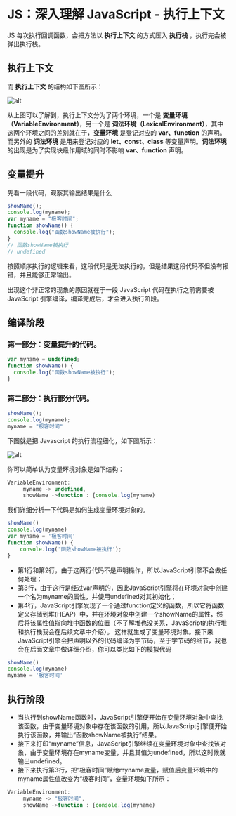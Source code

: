 # JS：深入理解 JavaScript - 执行上下文

JS 每次执行回调函数，会把方法以 **执行上下文** 的方式压入 **执行栈** ，执行完会被弹出执行栈。

## 执行上下文

而 **执行上下文** 的结构如下图所示：

![alt](https://cdn.jsdelivr.net/gh/LauGaHo/blog-img@master/uPic/Wm3r0E.jpg)

从上图可以了解到，执行上下文分为了两个环境，一个是 **变量环境（VariableEnvironment）**，另一个是 **词法环境（LexicalEnvironment）**，其中这两个环境之间的差别就在于，**变量环境** 是登记对应的 **var、function** 的声明。而另外的 **词法环境** 是用来登记对应的 **let、const、class** 等变量声明。**词法环境** 的出现是为了实现块级作用域的同时不影响 **var、function** 声明。

## 变量提升

先看一段代码，观察其输出结果是什么

```javascript
showName();
console.log(myname);
var myname = "极客时间";
function showName() {
  console.log("函数showName被执行");
}
// 函数showName被执行
// undefined
```

按照顺序执行的逻辑来看，这段代码是无法执行的，但是结果这段代码不但没有报错，并且能够正常输出。

出现这个非正常的现象的原因就在于一段 JavaScript 代码在执行之前需要被 JavaScript 引擎编译，编译完成后，才会进入执行阶段。

## 编译阶段

### 第一部分：变量提升的代码。

```javascript
var myname = undefined;
function showName() {
  console.log("函数showName被执行");
}
```

### 第二部分：执行部分代码。

```javascript
showName();
console.log(myname);
myname = "极客时间"
```

下图就是把 Javascript 的执行流程细化，如下图所示：

![alt](https://cdn.jsdelivr.net/gh/LauGaHo/blog-img@master/uPic/vNRkwQ.jpg)

你可以简单认为变量环境对象是如下结构：

```javascript
VariableEnvironment:
     myname -> undefined, 
     showName ->function : {console.log(myname)
```

我们详细分析一下代码是如何生成变量环境对象的。

```javascript
showName()
console.log(myname)
var myname = '极客时间'
function showName() {
    console.log('函数showName被执行');
}
```

- 第1行和第2行，由于这两行代码不是声明操作，所以JavaScript引擎不会做任何处理；
- 第3行，由于这行是经过var声明的，因此JavaScript引擎将在环境对象中创建一个名为myname的属性，并使用undefined对其初始化；
- 第4行，JavaScript引擎发现了一个通过function定义的函数，所以它将函数定义存储到堆(HEAP）中，并在环境对象中创建一个showName的属性，然后将该属性值指向堆中函数的位置（不了解堆也没关系，JavaScript的执行堆和执行栈我会在后续文章中介绍）。 这样就生成了变量环境对象。接下来JavaScript引擎会把声明以外的代码编译为字节码，至于字节码的细节，我也会在后面文章中做详细介绍，你可以类比如下的模拟代码

```javascript
showName()
console.log(myname)
myname = '极客时间'
```

## 执行阶段

- 当执行到showName函数时，JavaScript引擎便开始在变量环境对象中查找该函数，由于变量环境对象中存在该函数的引用，所以JavaScript引擎便开始执行该函数，并输出“函数showName被执行”结果。
- 接下来打印“myname”信息，JavaScript引擎继续在变量环境对象中查找该对象，由于变量环境存在myname变量，并且其值为undefined，所以这时候就输出undefined。
- 接下来执行第3行，把“极客时间”赋给myname变量，赋值后变量环境中的myname属性值改变为“极客时间”，变量环境如下所示：

```javascript
VariableEnvironment:
     myname -> "极客时间", 
     showName ->function : {console.log(myname)
```


